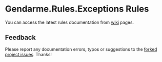# Gendarme.Rules.Exceptions Rules

You can access the latest rules documentation from [wiki](https://github.com/spouliot/gendarme/wiki/Gendarme.Rules.Exceptions%28git%29) pages.


## Feedback

Please report any documentation errors, typos or suggestions to the [forked project issues](https://github.com/JAD-SVK/Gendarme/issues). Thanks!

